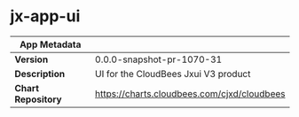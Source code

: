 # jx-app-ui

|App Metadata||
|---|---|
| **Version** | 0.0.0-snapshot-pr-1070-31 |
| **Description** | UI for the CloudBees Jxui V3 product |
| **Chart Repository** | https://charts.cloudbees.com/cjxd/cloudbees |
